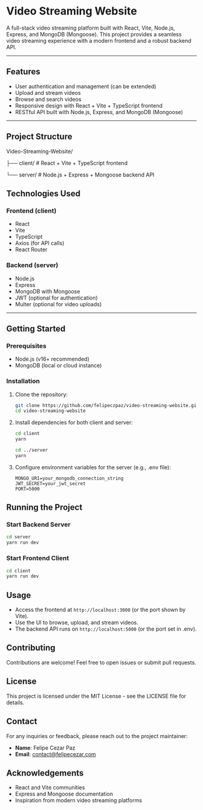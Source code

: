 # Video Streaming Website

A full-stack video streaming platform built with React, Vite, Node.js, Express, and MongoDB (Mongoose). This project provides a seamless video streaming experience with a modern frontend and a robust backend API.

---

## Features

- User authentication and management (can be extended)
- Upload and stream videos
- Browse and search videos
- Responsive design with React + Vite + TypeScript frontend
- RESTful API built with Node.js, Express, and MongoDB (Mongoose)

---

## Project Structure

Video-Streaming-Website/

 ├── client/ # React + Vite + TypeScript frontend
 
 └── server/ # Node.js + Express + Mongoose backend API

## Technologies Used

### Frontend (client)
- React
- Vite
- TypeScript
- Axios (for API calls)
- React Router

### Backend (server)
- Node.js
- Express
- MongoDB with Mongoose
- JWT (optional for authentication)
- Multer (optional for video uploads)

---

## Getting Started

### Prerequisites
- Node.js (v16+ recommended)
- MongoDB (local or cloud instance)

### Installation

1. Clone the repository:
   ```bash
   git clone https://github.com/felipeczpaz/video-streaming-website.git
   cd video-streaming-website
   ```

2. Install dependencies for both client and server:
   ```bash
   cd client
   yarn

   cd ../server
   yarn
   ```

3. Configure environment variables for the server (e.g., .env file):
   ```env
   MONGO_URI=your_mongodb_connection_string
   JWT_SECRET=your_jwt_secret
   PORT=5000
   ```

## Running the Project

### Start Backend Server

   ```bash
   cd server
   yarn run dev
   ```

### Start Frontend Client

   ```bash
   cd client
   yarn run dev
   ```

## Usage

- Access the frontend at `http://localhost:3000` (or the port shown by Vite).
- Use the UI to browse, upload, and stream videos.
- The backend API runs on `http://localhost:5000` (or the port set in .env).

## Contributing

Contributions are welcome! Feel free to open issues or submit pull requests.

## License

This project is licensed under the MIT License - see the LICENSE file for details.

## Contact

For any inquiries or feedback, please reach out to the project maintainer:

- **Name**: Felipe Cezar Paz
- **Email**: contact@felipecezar.com

## Acknowledgements

- React and Vite communities
- Express and Mongoose documentation
- Inspiration from modern video streaming platforms

